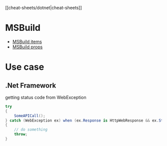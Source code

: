 [[cheat-sheets/dotnet|cheat-sheets]]
# MSBuild

- [MSBuild items](https://learn.microsoft.com/en-us/visualstudio/msbuild/msbuild-items?view=vs-2022)
- [MSBuild props](https://learn.microsoft.com/en-us/dotnet/core/project-sdk/msbuild-props)

# Use case

## .Net Framework

getting status code from WebException
```csharp
try
{
	SomeAPICall();
} catch (WebException ex) when (ex.Response is HttpWebResponse && ex.StatusCode == HttpStatusCode.NotFound /* 404 */)
{
	// do something
	throw;
}
```